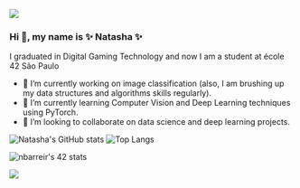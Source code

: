 ![](./cyperpunk.gif)
### Hi 👋, my name is ✨ Natasha ✨

I graduated in Digital Gaming Technology and now I am a student at école 42 São Paulo
- 🔭 I’m currently working on image classification (also, I am brushing up my data structures and algorithms skills regularly).
- 🌱 I’m currently learning Computer Vision and Deep Learning techniques using PyTorch.
- 🤝 I’m looking to collaborate on data science and deep learning projects. 

![Natasha's GitHub stats](https://github-readme-stats.vercel.app/api?username=natflausino&theme=midnight-purple&show_icons=true)
![Top Langs](https://github-readme-stats.vercel.app/api/top-langs/?username=natflausino&layout=compact&theme=midnight-purple)

![nbarreir's 42 stats](https://badge42.herokuapp.com/api/stats/nbarreir?cursus=42cursus?privacyEmail=true)


[<img src="https://img.shields.io/badge/linkedin-%230077B5.svg?&style=for-the-badge&logo=linkedin&logoColor=white" />](https://https://www.linkedin.com/in/natasha-flausino-07897a147/) 
<!--
**natflausino/natflausino** is a ✨ _special_ ✨ repository because its `README.md` (this file) appears on your GitHub profile.

Here are some ideas to get you started:

- 🔭 I’m currently working on ...
- 🌱 I’m currently learning ...
- 👯 I’m looking to collaborate on ...
- 🤔 I’m looking for help with ...
- 💬 Ask me about ...
- 📫 How to reach me: ...
- 😄 Pronouns: ...
- ⚡ Fun fact: ...
-->
